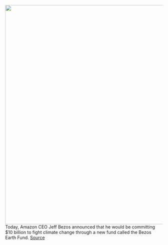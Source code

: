 <img src='https://cdn.vox-cdn.com/thumbor/qmD6_PVjbAIjfH_KT5wjDERMxys=/0x0:4500x2976/1200x800/filters:focal(1716x801:2436x1521)/cdn.vox-cdn.com/uploads/chorus_image/image/66325682/1177532680.jpg.0.jpg' width='700px' /><br/>
Today, Amazon CEO Jeff Bezos announced that he would be committing $10 billion to fight climate change through a new fund called the Bezos Earth Fund.
<a href='https://www.theverge.com/2020/2/17/21141132/jeff-bezos-earth-fund-ten-billion-climate-change'> Source <a/>